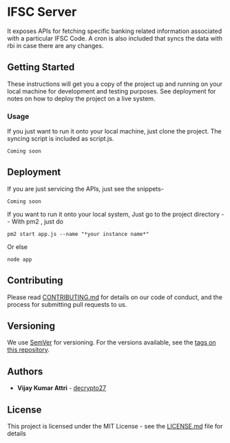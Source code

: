 # IFSC Server

It exposes APIs for fetching specific banking related information associated with a particular IFSC Code.
A cron is also included that syncs the data with rbi in case there are any changes.

## Getting Started

These instructions will get you a copy of the project up and running on your local machine for development and testing purposes. See deployment for notes on how to deploy the project on a live system.

### Usage
If you just want to run it onto your local machine, just clone the project.
The syncing script is included as script.js.


```
Coming soon
```

## Deployment
If you are just servicing the APIs,
just see the snippets-
```
Coming soon
```



If you want to run it onto your local system,
Just go to the project directory --
  With pm2 , just do
```
pm2 start app.js --name "*your instance name*"
```
Or else
```
node app
```

## Contributing

Please read [CONTRIBUTING.md](https://gist.github.com/PurpleBooth/b24679402957c63ec426) for details on our code of conduct, and the process for submitting pull requests to us.

## Versioning

We use [SemVer](http://semver.org/) for versioning. For the versions available, see the [tags on this repository](https://github.com/your/project/tags).

## Authors

* **Vijay Kumar Attri** - [decrypto27](https://github.com/decrypto27)


## License

This project is licensed under the MIT License - see the [LICENSE.md](LICENSE.md) file for details


